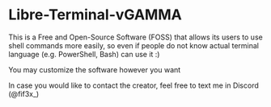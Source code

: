 # Libre-Terminal-vGAMMA

This is a Free and Open-Source Software (FOSS) that allows its users to use shell commands more easily, so even if people do not know actual terminal language (e.g. PowerShell, Bash) can use it :)

You may customize the software however you want

In case you would like to contact the creator, feel free to text me in Discord (@fif3x_)
